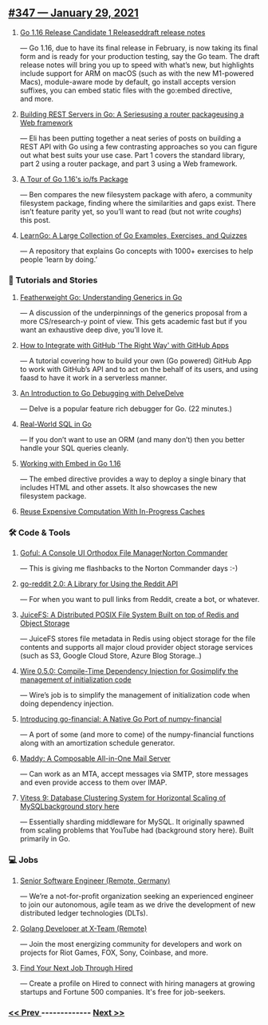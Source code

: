 ## [#347 — January 29, 2021](https://golangweekly.com/issues/347)

1. [Go 1.16 Release Candidate 1 Releaseddraft release notes](https://golangweekly.com/link/102161/web)

     — Go 1.16, due to have its final release in February, is now taking its final form and is ready for your production testing, say the Go team. The draft release notes will bring you up to speed with what’s new, but highlights include support for ARM on macOS (such as with the new M1-powered Macs), module-aware mode by default, go install accepts version suffixes, you can embed static files with the go:embed directive, and more.
1. [Building REST Servers in Go: A Seriesusing a router packageusing a Web framework](https://golangweekly.com/link/102163/web)

     — Eli has been putting together a neat series of posts on building a REST API with Go using a few contrasting approaches so you can figure out what best suits your use case. Part 1 covers the standard library, part 2 using a router package, and part 3 using a Web framework.
1. [A Tour of Go 1.16's io/fs Package](https://golangweekly.com/link/102167/web)

     — Ben compares the new filesystem package with afero, a community filesystem package, finding where the similarities and gaps exist. There isn’t feature parity yet, so you’ll want to read (but not write *coughs*) this post.
1. [LearnGo: A Large Collection of Go Examples, Exercises, and Quizzes](https://golangweekly.com/link/102168/web)

     — A repository that explains Go concepts with 1000+ exercises to help people ‘learn by doing.’
### 📘 Tutorials and Stories

1. [Featherweight Go: Understanding Generics in Go](https://golangweekly.com/link/102175/web)

     — A discussion of the underpinnings of the generics proposal from a more CS/research-y point of view. This gets academic fast but if you want an exhaustive deep dive, you’ll love it.
1. [How to Integrate with GitHub 'The Right Way' with GitHub Apps](https://golangweekly.com/link/102176/web)

     — A tutorial covering how to build your own (Go powered) GitHub App to work with GitHub’s API and to act on the behalf of its users, and using faasd to have it work in a serverless manner.
1. [An Introduction to Go Debugging with DelveDelve](https://golangweekly.com/link/102178/web)

     — Delve is a popular feature rich debugger for Go. (22 minutes.)
1. [Real-World SQL in Go](https://golangweekly.com/link/102180/web)

     — If you don’t want to use an ORM (and many don’t) then you better handle your SQL queries cleanly.
1. [Working with Embed in Go 1.16](https://golangweekly.com/link/102181/web)

     — The embed directive provides a way to deploy a single binary that includes HTML and other assets. It also showcases the new filesystem package.
1. [Reuse Expensive Computation With In-Progress Caches](https://golangweekly.com/link/102182/web)

### 🛠 Code & Tools

1. [Goful: A Console UI Orthodox File ManagerNorton Commander](https://golangweekly.com/link/102183/web)

     — This is giving me flashbacks to the Norton Commander days :-)
1. [go-reddit 2.0: A Library for Using the Reddit API](https://golangweekly.com/link/102185/web)

     — For when you want to pull links from Reddit, create a bot, or whatever.
1. [JuiceFS: A Distributed POSIX File System Built on top of Redis and Object Storage](https://golangweekly.com/link/102187/web)

     — JuiceFS stores file metadata in Redis using object storage for the file contents and supports all major cloud provider object storage services (such as S3, Google Cloud Store, Azure Blog Storage..)
1. [Wire 0.5.0: Compile-Time Dependency Injection for Gosimplify the management of initialization code](https://golangweekly.com/link/102188/web)

     — Wire’s job is to simplify the management of initialization code when doing dependency injection.
1. [Introducing go-financial: A Native Go Port of numpy-financial](https://golangweekly.com/link/102190/web)

     — A port of some (and more to come) of the numpy-financial functions along with an amortization schedule generator.
1. [Maddy: A Composable All-in-One Mail Server](https://golangweekly.com/link/102191/web)

     — Can work as an MTA, accept messages via SMTP, store messages and even provide access to them over IMAP.
1. [Vitess 9: Database Clustering System for Horizontal Scaling of MySQLbackground story here](https://golangweekly.com/link/102192/web)

     — Essentially sharding middleware for MySQL. It originally spawned from scaling problems that YouTube had (background story here). Built primarily in Go.
### 💻 Jobs

1. [Senior Software Engineer (Remote, Germany)](https://golangweekly.com/link/102196/web)

     — We’re a not-for-profit organization seeking an experienced engineer to join our autonomous, agile team as we drive the development of new distributed ledger technologies (DLTs).
1. [Golang Developer at X-Team (Remote)](https://golangweekly.com/link/102194/web)

     — Join the most energizing community for developers and work on projects for Riot Games, FOX, Sony, Coinbase, and more.
1. [Find Your Next Job Through Hired](https://golangweekly.com/link/102195/web)

     — Create a profile on Hired to connect with hiring managers at growing startups and Fortune 500 companies. It's free for job-seekers.

### [ << Prev ](golangweekly-346.md) ------------- [ Next >> ](golangweekly-348.md)